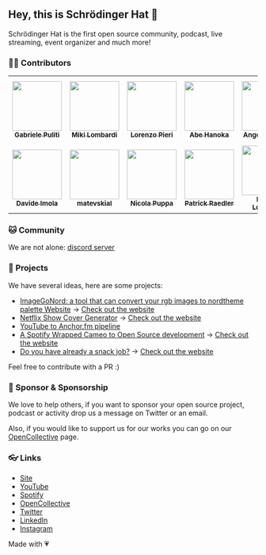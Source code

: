 ## Hey, this is Schrödinger Hat 👋

Schrödinger Hat is the first open source community, podcast, live streaming, event organizer and much more!

### 🥷🏻 Contributors

<table>
  <tbody>
    <tr>
      <td align="center"><a href="https://github.com/wabri"><img src="https://avatars.githubusercontent.com/u/12409541?v=4?s=100" width="100px;" alt=""/><br /><sub><b>Gabriele Puliti</b></sub></a></td>
      <td align="center"><a href="https://github.com/thejoin95"><img src="https://avatars.githubusercontent.com/u/6616203?v=4?s=100" width="100px;" alt=""/><br /><sub><b>Miki Lombardi</b></sub></a></td>
      <td align="center"><a href="https://github.com/404answernotfound"><img src="https://avatars.githubusercontent.com/u/79904453?v=4?s=100" width="100px;" alt=""/><br /><sub><b>Lorenzo Pieri</b></sub></a></td>
      <td align="center"><a href="https://github.com/abe-101"><img src="https://avatars.githubusercontent.com/u/82916197?v=4?s=100" width="100px;" alt=""/><br /><sub><b>Abe Hanoka</b></sub></a></td>
      <td align="center"><a href="https://github.com/AngyDev"><img src="https://avatars.githubusercontent.com/u/44018650?v=4?s=100" width="100px;" alt=""/><br /><sub><b>Angela Busato</b></sub></a></td>
      <td align="center"><a href="https://github.com/BugliL"><img src="https://avatars.githubusercontent.com/u/3107276?v=4?s=100" width="100px;" alt=""/><br /><sub><b>BugliL</b></sub></a></td>
      <td align="center"><a href="https://github.com/DanerSound"><img src="https://avatars.githubusercontent.com/u/11822185?v=4?s=100" width="100px;" alt=""/><br /><sub><b>Andre Cristhian</b></sub></a></td>
    </tr>
    <tr>      
      <td align="center"><a href="https://github.com/davideimola"><img src="https://avatars.githubusercontent.com/u/14623986?v=4?s=100" width="100px;" alt=""/><br /><sub><b>Davide Imola</b></sub></a></td>
      <td align="center"><a href="https://github.com/matevskial"><img src="https://avatars.githubusercontent.com/u/44746117?v=4?s=100" width="100px;" alt=""/><br /><sub><b>matevskial</b></sub></a></td>
      <td align="center"><a href="https://github.com/nicpuppa"><img src="https://avatars.githubusercontent.com/u/72783243?v=4?s=100" width="100px;" alt=""/><br /><sub><b>Nicola Puppa</b></sub></a></td>      
      <td align="center"><a href="https://github.com/Readpato"><img src="https://avatars.githubusercontent.com/u/87768087?v=4?s=100" width="100px;" alt=""/><br /><sub><b>Patrick Raedler</b></sub></a></td>
      <td align="center"><a href="https://github.com/LobeTia"><img src="https://avatars.githubusercontent.com/u/8667323?v=4?s=100" width="100px;" alt=""/><br /><sub><b> Mattia Lobertini </b></sub></a></td>
    </tr>
  </tbody>
</table>

### 🐱 Community

We are not alone: [discord server](https://discord.gg/RTXr8A3eFn)

### 🚀 Projects

We have several ideas, here are some projects:
- [ImageGoNord: a tool that can convert your rgb images to nordtheme palette Website](https://github.com/Schroedinger-Hat/ImageGoNord) -> [Check out the website](https://ign.schroedinger-hat.org/)
- [Netflix Show Cover Generator](https://github.com/Schroedinger-Hat/netflix-show-generator) -> [Check out the website](https://netflix.schroedinger-hat.org/)
- [YouTube to Anchor.fm pipeline](https://github.com/Schroedinger-Hat/youtube-to-anchorfm)
- [A Spotify Wrapped Cameo to Open Source development](https://github.com/Schroedinger-Hat/open-source-wrapped) -> [Check out the website](https://wrapped.schroedinger-hat.org/)
- [Do you have already a snack job?](https://github.com/Schroedinger-Hat/snackjob) -> [Check out the website](https://jobs.schroedinger-hat.org/)

Feel free to contribute with a PR :)

### 🦦 Sponsor & Sponsorship

We love to help others, if you want to sponsor your open source project, podcast or activity drop us a message on Twitter or an email.

Also, if you would like to support us for our works you can go on our [OpenCollective](https://opencollective.com/schrodinger-hat) page.

### 👓 Links

- [Site](https://schroedinger-hat.org/)
- [YouTube](https://www.youtube.com/channel/UC1QLLgrGrPmlaFhS0orykCA)
- [Spotify](https://open.spotify.com/show/7yfkQCV6hrPIqflSqJDB2P)
- [OpenCollective](https://opencollective.com/schrodinger-hat)
- [Twitter](https://twitter.com/schrodinger_hat)
- [LinkedIn](https://www.linkedin.com/company/schroedinger-hat/)
- [Instagram](https://www.instagram.com/schroedinger_hat/)

Made with 💗
